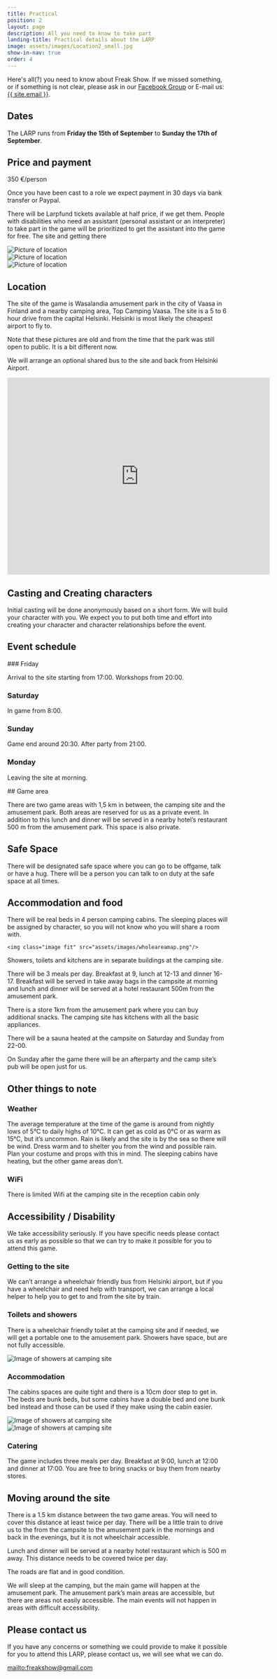 ```yaml
---
title: Practical
position: 2
layout: page
description: All you need to know to take part
landing-title: Practical details about the LARP
image: assets/images/Location2_small.jpg
show-in-nav: true
order: 4
---
```


<p class="lead">Here's all(?) you need to know about Freak Show. If we missed something, or if something is not clear, please ask in our <a href="{{ site.facebook_url }}" target="_blank">Facebook Group</a> or E-mail us: <a href="mailto:{{ site.email }}">{{ site.email }}</a>.
</p>

## Dates

The LARP runs from __Friday the 15th of September__ to __Sunday the 17th of September__.

## Price and payment

350 €/person

Once you have been cast to a role we expect payment in 30 days via bank transfer or Paypal.

There will be Larpfund tickets available at half price, if we get them. People with disabilities who need an assistant (personal assistant or an interpreter) to take part in the game will be prioritized to get the assistant into the game for free.
The site and getting there

<div class="row">

<div class="4u 12u$(small)">
    <img src="assets/images/Wasalandia-8.jpg" class="image fit" alt="Picture of location"/>
</div>
<div class="4u 12u$(small)">
    <img src="assets/images/Wasalandia-4.jpg" class="image fit" alt="Picture of location"/>
</div>
<div class="4u 12u$(small)">
    <img src="assets/images/Wasalandia-5.jpg" class="image fit" alt="Picture of location"/>
</div>

</div>

<div class="row">
    <div class="6u 12u$(small)">
        <h2>Location</h2>
        <p>The site of the game is Wasalandia amusement park in the city of Vaasa in Finland and a nearby camping area, Top Camping Vaasa. The site is a 5 to 6 hour drive from the capital Helsinki. Helsinki is most likely the cheapest airport to fly to.</p>
        <p>Note that these pictures are old and from the time that the park was still open to public. It is a bit different now.</p>
        <p>We will arrange an optional shared bus to the site and back from Helsinki Airport.</p>
    </div>
    <div class="6u 12u$(small)">
        <div class="responsive-embed">
            <iframe src="https://www.google.com/maps/embed?pb=!1m18!1m12!1m3!1d1805.6974552588708!2d21.584958316240392!3d63.09089888312916!2m3!1f0!2f0!3f0!3m2!1i1024!2i768!4f13.1!3m3!1m2!1s0x467d6063c94320c1%3A0xc299018ef6db9a99!2sWasalandia!5e0!3m2!1ssv!2sse!4v1485296734724" width="600" height="450" frameborder="0" style="border:0" allowfullscreen></iframe>
        </div>
    </div>
</div>

<p></p>
<p></p>


## Casting and Creating characters

Initial casting will be done anonymously based on a short form. We will build your character with you. We expect you to put both time and effort into creating your character and character relationships before the event.

## Event schedule

<section class="box special">
<div class="row">
<div class="3u 12u$(small)" markdown="1">
### Friday


Arrival to the site starting from 17:00. Workshops from 20:00.
</div>
<div class="3u 12u$(small)"  markdown="1">

### Saturday

In game from 8:00.
</div>
<div class="3u 12u$(small)"  markdown="1">

### Sunday

Game end around 20:30.
After party from 21:00.
</div>
<div class="3u 12u$(small)"  markdown="1">

### Monday

Leaving the site at morning.
</div>
</div>
</section>

<div class="row">
<div class="6u 12u$(small)" markdown="1">
## Game area

There are two game areas with 1,5 km in between, the camping site and the amusement park. Both areas are reserved for us as a private event. In addition to this lunch and dinner will be served in a nearby hotel’s restaurant 500 m from the amusement park. This space is also private.

## Safe Space

There will be designated safe space where you can go to be offgame, talk or have a hug. There will be a person you can talk to on duty at the safe space at all times.

## Accommodation and food

There will be real beds in 4 person camping cabins. The sleeping places will be assigned by character, so you will not know who you will share a room with.

</div>
<div class="6u 12u$(small)" >

    <img class="image fit" src="assets/images/wholeareamap.png"/>

</div>
</div>



Showers, toilets and kitchens are in separate buildings at the camping site.

There will be 3 meals per day. Breakfast at 9, lunch at 12-13 and dinner 16-17. Breakfast will be served in take away bags in the campsite at morning and lunch and dinner will be served at a hotel restaurant 500m from the amusement park.

There is a store 1km from the amusement park where you can buy additional snacks. The camping site has kitchens with all the basic appliances.

There will be a sauna heated at the campsite on Saturday and Sunday from 22-00.

On Sunday after the game there will be an afterparty and the camp site’s pub will be open just for us.

## Other things to note

### Weather

The average temperature at the time of the game is around from nightly lows of 5°C to daily highs of 10°C. It can get as cold as 0°C or as warm as 15°C, but it’s uncommon. Rain is likely and the site is by the sea so there will be wind. Dress warm and to shelter you from the wind and possible rain. Plan your costume and props with this in mind. The sleeping cabins have heating, but the other game areas don’t.

### WiFi

There is limited Wifi at the camping site in the reception cabin only

## Accessibility / Disability

We take accessibility seriously.  If you have specific needs please contact us as early as possible so that we can try to make it possible for you to attend this game.



<div class="row">
<div class="6u 12u$(small)" markdown="1">

### Getting to the site

We can’t arrange a wheelchair friendly bus from Helsinki airport, but if you have a wheelchair and need help with transport, we can arrange a local helper to help you to get to and from the site by train.

### Toilets and showers

There is a wheelchair friendly toilet at the camping site and if needed, we will get a portable one to the amusement park.  Showers have space, but are not fully accessible.

</div>

<div class="6u 12u$(small)" >

<img src="assets/images/Camping-14.jpg" class="image fit" alt="Image of showers at camping site"/>

</div>
</div>

### Accommodation

The cabins spaces are quite tight and there is a 10cm door step to get in. The beds are bunk beds, but some cabins have a double bed  and one bunk bed instead and those can be used if they make using the cabin easier.

<div class="row">
<div class="6u 12u$(small)" markdown="1">
<img src="assets/images/Camping-4.jpg" class="image fit" alt="Image of showers at camping site"/>
</div>
<div class="6u 12u$(small)" markdown="1">
<img src="assets/images/Camping-6.jpg" class="image fit" alt="Image of showers at camping site"/>
</div>
</div>

### Catering

The game includes three meals per day. Breakfast at 9:00, lunch at 12:00 and dinner at 17:00. You are free to bring snacks or buy them from nearby stores.

## Moving around the site

There is a 1.5 km distance between the two game areas. You will need to cover this distance at least twice per day. There will be a little train to drive us to the from the campsite to the amusement park in the mornings and back in the evenings, but it is not wheelchair accessible.

Lunch and dinner will be served at a nearby hotel restaurant which is 500 m away. This distance needs to be covered twice per day.

The roads are flat and in good condition.

We will sleep at the camping, but the main game will happen at the amusement park. The amusement park’s main areas are accessible, but there are areas not easily accessible. The main events will not happen in areas with difficult accessibility.

## Please contact us

If you have any concerns or something we could provide to make it possible for you to attend this LARP, please contact us, we will see what we can do.

<a href="mailto:freakshow@gmail.com">mailto:freakshow@gmail.com</a>

